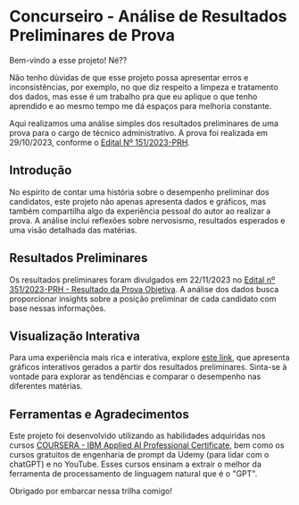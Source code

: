 # Concurseiro - Análise de Resultados Preliminares de Prova

Bem-vindo a esse projeto! Né??

Não tenho dúvidas de que esse projeto possa apresentar erros e inconsistências, por exemplo, no que diz respeito a limpeza e tratamento dos dados, mas esse é um trabalho pra que eu aplique o que tenho aprendido e ao mesmo tempo me dá espaços para melhoria constante.

Aqui realizamos uma análise simples dos resultados preliminares de uma prova para o cargo de técnico administrativo. A prova foi realizada em 29/10/2023, conforme o [Edital Nº 151/2023-PRH](http://www.prh.uem.br/res/concurso-publico/tecnico-administrativo-edital-no-151-2023-prh-2013-concurso-publico-agente-universitario-de-nivel-medio/edital-151-2023-prh.pdf/view).

## Introdução

No espírito de contar uma história sobre o desempenho preliminar dos candidatos, este projeto não apenas apresenta dados e gráficos, mas também compartilha algo da experiência pessoal do autor ao realizar a prova. A análise inclui reflexões sobre nervosismo, resultados esperados e uma visão detalhada das matérias.

## Resultados Preliminares

Os resultados preliminares foram divulgados em 22/11/2023 no [Edital nº 351/2023-PRH - Resultado da Prova Objetiva](http://www.prh.uem.br/res/concurso-publico/tecnico-administrativo-edital-no-151-2023-prh-2013-concurso-publico-agente-universitario-de-nivel-medio/edital-351-2023-prh-resultado-final.pdf/view). A análise dos dados busca proporcionar insights sobre a posição preliminar de cada candidato com base nessas informações.

## Visualização Interativa

Para uma experiência mais rica e interativa, explore [este link](https://uem-edital151-2023-resultado-prelimin.netlify.app/), que apresenta gráficos interativos gerados a partir dos resultados preliminares. Sinta-se à vontade para explorar as tendências e comparar o desempenho nas diferentes matérias.

## Ferramentas e Agradecimentos

Este projeto foi desenvolvido utilizando as habilidades adquiridas nos cursos [COURSERA - IBM Applied AI Professional Certificate](https://www.coursera.org/professional-certificates/applied-artifical-intelligence-ibm-watson-ai), bem como os cursos gratuitos de engenharia de prompt da Udemy (para lidar com o chatGPT) e no YouTube. Esses cursos ensinam a extrair o melhor da ferramenta de processamento de linguagem natural que é o "GPT".

Obrigado por embarcar nessa trilha comigo!
